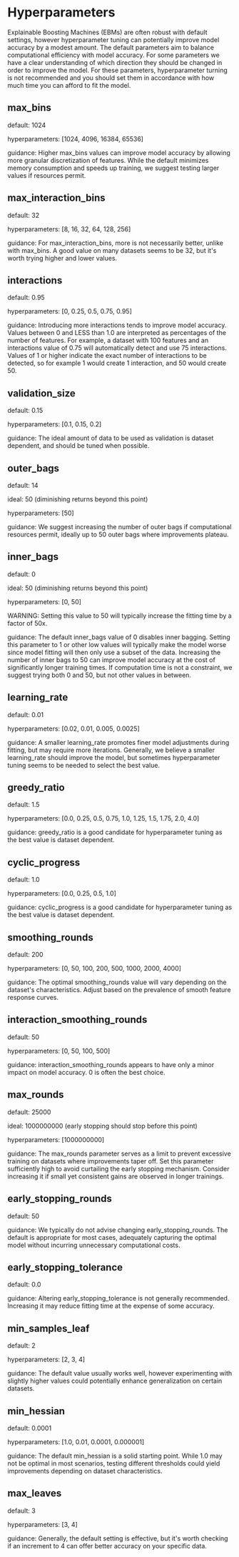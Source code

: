 # Hyperparameters

Explainable Boosting Machines (EBMs) are often robust with default settings, however hyperparameter tuning can potentially improve model accuracy by a modest amount. The default parameters aim to balance computational efficiency with model accuracy. For some parameters we have a clear understanding of which direction they should be changed in order to improve the model. For these parameters, hyperparameter turning is not recommended and you should set them in accordance with how much time you can afford to fit the model.

## max_bins
default: 1024

hyperparameters: [1024, 4096, 16384, 65536]

guidance: Higher max_bins values can improve model accuracy by allowing more granular discretization of features. While the default minimizes memory consumption and speeds up training, we suggest testing larger values if resources permit.

## max_interaction_bins
default: 32

hyperparameters: [8, 16, 32, 64, 128, 256]

guidance: For max_interaction_bins, more is not necessarily better, unlike with max_bins. A good value on many datasets seems to be 32, but it's worth trying higher and lower values.

## interactions
default: 0.95

hyperparameters: [0, 0.25, 0.5, 0.75, 0.95]

guidance: Introducing more interactions tends to improve model accuracy. Values between 0 and LESS than 1.0 are interpreted as percentages of the number of features. For example, a dataset with 100 features and an interactions value of 0.75 will automatically detect and use 75 interactions. Values of 1 or higher indicate the exact number of interactions to be detected, so for example 1 would create 1 interaction, and 50 would create 50.

## validation_size
default: 0.15

hyperparameters: [0.1, 0.15, 0.2]

guidance: The ideal amount of data to be used as validation is dataset dependent, and should be tuned when possible.

## outer_bags
default: 14

ideal: 50 (diminishing returns beyond this point)

hyperparameters: [50]

guidance: We suggest increasing the number of outer bags if computational resources permit, ideally up to 50 outer bags where improvements plateau.

## inner_bags
default: 0

ideal: 50 (diminishing returns beyond this point)

hyperparameters: [0, 50]

WARNING: Setting this value to 50 will typically increase the fitting time by a factor of 50x.

guidance: The default inner_bags value of 0 disables inner bagging. Setting this parameter to 1 or other low values will typically make the model worse since model fitting will then only use a subset of the data. Increasing the number of inner bags to 50 can improve model accuracy at the cost of significantly longer training times. If computation time is not a constraint, we suggest trying both 0 and 50, but not other values in between.

## learning_rate
default: 0.01

hyperparameters: [0.02, 0.01, 0.005, 0.0025]

guidance: A smaller learning_rate promotes finer model adjustments during fitting, but may require more iterations. Generally, we believe a smaller learning_rate should improve the model, but sometimes hyperparameter tuning seems to be needed to select the best value.

## greedy_ratio
default: 1.5

hyperparameters: [0.0, 0.25, 0.5, 0.75, 1.0, 1.25, 1.5, 1.75, 2.0, 4.0]

guidance: greedy_ratio is a good candidate for hyperparameter tuning as the best value is dataset dependent.

## cyclic_progress
default: 1.0

hyperparameters: [0.0, 0.25, 0.5, 1.0]

guidance: cyclic_progress is a good candidate for hyperparameter tuning as the best value is dataset dependent.

## smoothing_rounds
default: 200

hyperparameters: [0, 50, 100, 200, 500, 1000, 2000, 4000]

guidance: The optimal smoothing_rounds value will vary depending on the dataset's characteristics. Adjust based on the prevalence of smooth feature response curves.

## interaction_smoothing_rounds
default: 50

hyperparameters: [0, 50, 100, 500]

guidance: interaction_smoothing_rounds appears to have only a minor impact on model accuracy. 0 is often the best choice.

## max_rounds
default: 25000

ideal: 1000000000 (early stopping should stop before this point)

hyperparameters: [1000000000]

guidance: The max_rounds parameter serves as a limit to prevent excessive training on datasets where improvements taper off. Set this parameter sufficiently high to avoid curtailing the early stopping mechanism. Consider increasing it if small yet consistent gains are observed in longer trainings.

## early_stopping_rounds
default: 50

guidance: We typically do not advise changing early_stopping_rounds. The default is appropriate for most cases, adequately capturing the optimal model without incurring unnecessary computational costs.

## early_stopping_tolerance
default: 0.0

guidance: Altering early_stopping_tolerance is not generally recommended. Increasing it may reduce fitting time at the expense of some accuracy.

## min_samples_leaf
default: 2

hyperparameters: [2, 3, 4]

guidance: The default value usually works well, however experimenting with slightly higher values could potentially enhance generalization on certain datasets.

## min_hessian
default: 0.0001

hyperparameters: [1.0, 0.01, 0.0001, 0.000001]

guidance: The default min_hessian is a solid starting point. While 1.0 may not be optimal in most scenarios, testing different thresholds could yield improvements depending on dataset characteristics.

## max_leaves
default: 3

hyperparameters: [3, 4]

guidance: Generally, the default setting is effective, but it's worth checking if an increment to 4 can offer better accuracy on your specific data.
